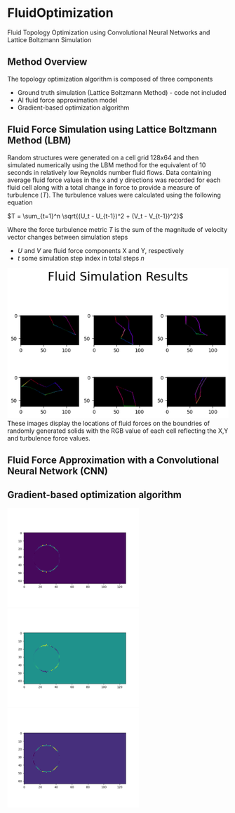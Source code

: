# FluidOptimization
Fluid Topology Optimization using Convolutional Neural Networks and Lattice Boltzmann Simulation  

## Method Overview
The topology optimization algorithm is composed of three components
- Ground truth simulation (Lattice Boltzmann Method) - code not included
- AI fluid force approximation model
- Gradient-based optimization algorithm

## Fluid Force Simulation using Lattice Boltzmann Method (LBM)
Random structures were generated on a cell grid 128x64 and then simulated numerically using the LBM method for the equivalent of 10 seconds in relatively low Reynolds number fluid flows. Data containing average fluid force values in the x and y directions was recorded for each fluid cell along with a total change in force to provide a measure of turbulence ($`Τ`$). The turbulence values were calculated using the following equation

$`Τ = \sum_{t=1}^n \sqrt{(U_t - U_{t-1})^2 + (V_t - V_{t-1})^2}`$

Where the force turbulence metric $`Τ`$ is the sum of the magnitude of velocity vector changes between simulation steps
- $`U`$ and $`V`$ are fluid force components X and Y, respectively
- $`t`$ some simulation step index in total steps $`n`$


![Simulation Results](./images/simulationResults.png "Simulation Results")
These images display the locations of fluid forces on the boundries of randomly generated solids with the RGB value of each cell reflecting the X,Y and turbulence force values.

## Fluid Force Approximation with a Convolutional Neural Network (CNN)



## Gradient-based optimization algorithm
<!-- ![Alt text](./images/partialDrag.png "a title")
![Alt text](./images/partialLift.png "a title")
! -->

<img src="./images/partialDrag.png" alt="drawing" width="300"/><img src="./images/partialLift.png" alt="drawing" width="300"/><img src="./images/partialDelta.png" alt="drawing" width="300"/>
